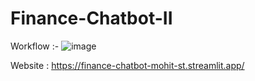 # Finance-Chatbot-II
Workflow :-
![image](https://github.com/user-attachments/assets/1a95e48a-333c-4498-817e-a330262c6766)


 Website : https://finance-chatbot-mohit-st.streamlit.app/

